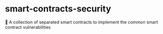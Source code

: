 # smart-contracts-security
🥇 A collection of separated smart contracts to implement the common smart contract vulnerabilities
